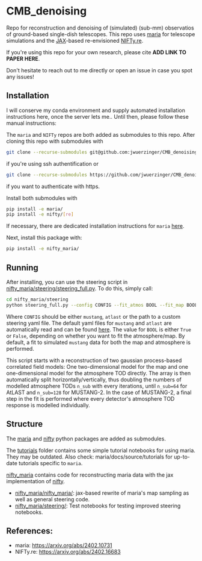 # CMB_denoising

Repo for reconstruction and denoising of (simulated) (sub-mm) observatios of ground-based single-dish telescopes. This repo uses [maria](https://thomaswmorris.com/maria/index.html) for telescope simulations and the [JAX](https://docs.jax.dev/en/latest/index.html)-based  re-envisioned [NIFTy.re](https://ift.pages.mpcdf.de/nifty/).

If you're using this repo for your own research, please cite **ADD LINK TO PAPER HERE**.

Don't hesitate to reach out to me directly or open an issue in case you spot any issues!

## Installation

I will conserve my conda environment and supply automated installation instructions here, once the server lets me..
Until then, please follow these manual instructions:

The `maria` and `NIFTy` repos are both added as submodules to this repo. After cloning this repo with submodules with
```bash
git clone --recurse-submodules git@github.com:jwuerzinger/CMB_denoising.git
```
if you're using ssh authentification or 
```bash
git clone --recurse-submodules https://github.com/jwuerzinger/CMB_denoising.git
```
if you want to authenticate with https.

Install both submodules with
```bash
pip install -e maria/
pip install -e nifty/[re]
```

If necessary, there are dedicated installation instructions for `maria` [here](https://thomaswmorris.com/maria/installation.html).

Next, install this package with:

```bash
pip install -e nifty_maria/
```

## Running

After installing, you can use the steering script in [nifty_maria/steering/steering_full.py](nifty_maria/steering/steering_full.py).
To do this, simply call:
```bash
cd nifty_maria/steering
python steering_full.py --config CONFIG --fit_atmos BOOL --fit_map BOOL
```

Where `CONFIG` should be either `mustang`, `atlast` or the path to a custom steering yaml file. The default yaml files for `mustang` and `atlast` are automatically read and can be found [here](nifty_maria/nifty_maria/configs/).
The value for `BOOL` is either `True` or `False`, depending on whether you want to fit the atmosphere/map. By default, a fit to simulated `mustang` data for both the map and atmosphere is performed.

This script starts with a reconstruction of two gaussian process-based correlated field models: One two-dimensional model for the map and one one-dimensional model for the atmosphere TOD directly. The array is then automatically split horizontally/vertically, thus doubling the numbers of modelled atmosphere TODs `n_sub` with every iterations, until `n_sub=64` for AtLAST and `n_sub=128` for MUSTANG-2. In the case of MUSTANG-2, a final step in the fit is performed where every detector's atmosphere TOD response is modelled individually.

## Structure

The [maria](maria/) and [nifty](nifty/) python packages are added as submodules.

The [tutorials](tutorials/) folder contains some simple tutorial notebooks for using maria.
They may be outdated. Also check: maria/docs/source/tutorials for up-to-date tutorials specific to `maria`. 

[nifty_maria](nifty_maria/) contains code for reconstructing maria data with the jax implementation of [nifty](nifty/).
- [nifty_maria/nifty_maria/](nifty_maria/nifty_maria/): jax-based rewrite of maria's map sampling as well as general steering code.
- [nifty_maria/steering/](nifty_maria/steering/): Test notebooks for testing improved steering notebooks.

## References:

- maria: https://arxiv.org/abs/2402.10731
- NIFTy.re: https://arxiv.org/abs/2402.16683
